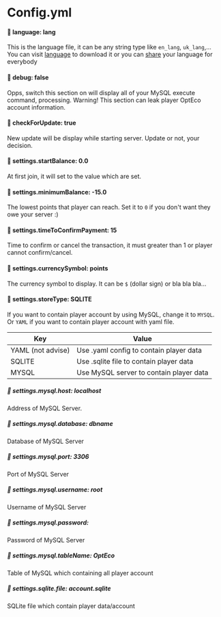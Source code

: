 # Config.yml
#### 🔷 language: lang
This is the language file, it can be any string type like `en_lang`, `uk_lang`,...
You can visit [language](https://github.com/PlayerNguyen/OptEco/tree/master/language) to download it or 
you can [share](#) your language for everybody
#### 🔷  debug: false
Opps, switch this section on will display all of your MySQL execute command, processing. Warning! This section can leak player OptEco account information.
#### 🔷 checkForUpdate: true
New update will be display while starting server. Update or not, your decision.
#### 🔷 settings.startBalance: 0.0
At first join, it will set to the value which are set.
#### 🔷 settings.minimumBalance: -15.0
The lowest points that player can reach. Set it to `0` if you don't want they owe your server :)
#### 🔷 settings.timeToConfirmPayment: 15
Time to confirm or cancel the transaction, it must greater than 1 or player cannot confirm/cancel.
#### 🔷 settings.currencySymbol: points
The currency symbol to display. It can be `$` (dollar sign) or bla bla bla...
#### 🔷 settings.storeType: SQLITE
If you want to contain player account by using MySQL, change it to `MYSQL`. Or `YAML` if you want to contain player account with yaml file.

| Key | Value |
|-----|-------|
|YAML (not advise)| Use .yaml config to contain player data|
|SQLITE| Use .sqlite file to contain player data
|MYSQL| Use MySQL server to contain player data|
##### 🔷 settings.mysql.host: localhost
Address of MySQL Server.
##### 🔷 settings.mysql.database: dbname
Database of MySQL Server
##### 🔷 settings.mysql.port: 3306
Port of MySQL Server
##### 🔷 settings.mysql.username: root
Username of MySQL Server
##### 🔷 settings.mysql.password: 
Password of MySQL Server
##### 🔷 settings.mysql.tableName: OptEco
Table of MySQL which containing all player account
##### 🔷 settings.sqlite.file: account.sqlite
SQLite file which contain player data/account